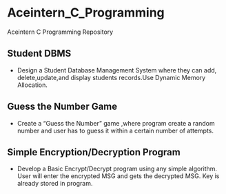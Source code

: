 # Aceintern_C_Programming
Aceintern C Programming Repository 

## Student DBMS
* Design a Student Database Management System where they can add,
delete,update,and display students records.Use Dynamic Memory Allocation.
## Guess the Number Game
* Create a “Guess the Number” game ,where program create a random number
and user has to guess it within a certain number of attempts.
## Simple Encryption/Decryption Program
* Develop a Basic Encrypt/Decrypt program using any simple algorithm. User will
enter the encrypted MSG and gets the decrypted MSG. Key is already stored in
program.
